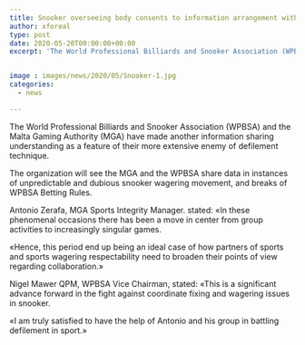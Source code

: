 ```yaml
---
title: Snooker overseeing body consents to information arrangement with MGA
author: xforeal 
type: post
date: 2020-05-20T00:00:00+00:00
excerpt: 'The World Professional Billiards and Snooker Association (WPBSA) and the Malta Gaming Authority (MGA) have made another information sharing understanding as a feature of their more extensive enemy of debasement strategy '


image : images/news/2020/05/Snooker-1.jpg
categories:
  - news

---
```

The World Professional Billiards and Snooker Association (WPBSA) and the Malta Gaming Authority (MGA) have made another information sharing understanding as a feature of their more extensive enemy of defilement technique. 

The organization will see the MGA and the WPBSA share data in instances of unpredictable and dubious snooker wagering movement, and breaks of WPBSA Betting Rules. 

Antonio Zerafa, MGA Sports Integrity Manager. stated: &#171;In these phenomenal occasions there has been a move in center from group activities to increasingly singular games. 

&#171;Hence, this period end up being an ideal case of how partners of sports and sports wagering respectability need to broaden their points of view regarding collaboration.&#187; 

Nigel Mawer QPM, WPBSA Vice Chairman, stated: &#171;This is a significant advance forward in the fight against coordinate fixing and wagering issues in snooker. 

&#171;I am truly satisfied to have the help of Antonio and his group in battling defilement in sport.&#187;